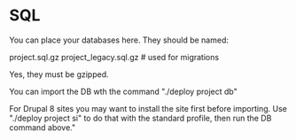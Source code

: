 # SQL

You can place your databases here. They should be named:

project.sql.gz
project_legacy.sql.gz # used for migrations

Yes, they must be gzipped.

You can import the DB wth the command "./deploy project db"

For Drupal 8 sites you may want to install the site first before importing. Use
"./deploy project si" to do that with the standard profile, then run the DB
command above."
